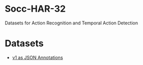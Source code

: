 # Socc-HAR-32

Datasets for Action Recognition and Temporal Action Detection

# Datasets

* [v1 as JSON Annotations](https://raw.githubusercontent.com/simnado/Socc-HAR-32/master/data/socc-har-32-v0.4.1.json)
